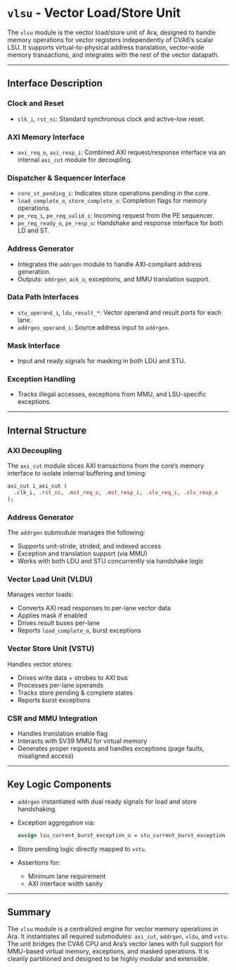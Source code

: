 # `vlsu` - Vector Load/Store Unit

The `vlsu` module is the vector load/store unit of Ara, designed to handle memory operations for vector registers independently of CVA6’s scalar LSU. It supports virtual-to-physical address translation, vector-wide memory transactions, and integrates with the rest of the vector datapath.

---

## Interface Description

### Clock and Reset
- `clk_i`, `rst_ni`: Standard synchronous clock and active-low reset.

### AXI Memory Interface
- `axi_req_o`, `axi_resp_i`: Combined AXI request/response interface via an internal `axi_cut` module for decoupling.

### Dispatcher & Sequencer Interface
- `core_st_pending_i`: Indicates store operations pending in the core.
- `load_complete_o`, `store_complete_o`: Completion flags for memory operations.
- `pe_req_i`, `pe_req_valid_i`: Incoming request from the PE sequencer.
- `pe_req_ready_o`, `pe_resp_o`: Handshake and response interface for both LD and ST.

### Address Generator
- Integrates the `addrgen` module to handle AXI-compliant address generation.
- Outputs: `addrgen_ack_o`, exceptions, and MMU translation support.

### Data Path Interfaces
- `stu_operand_i`, `ldu_result_*`: Vector operand and result ports for each lane.
- `addrgen_operand_i`: Source address input to `addrgen`.

### Mask Interface
- Input and ready signals for masking in both LDU and STU.

### Exception Handling
- Tracks illegal accesses, exceptions from MMU, and LSU-specific exceptions.

---

## Internal Structure

### AXI Decoupling
The `axi_cut` module slices AXI transactions from the core’s memory interface to isolate internal buffering and timing:

```systemverilog
axi_cut i_axi_cut (
  .clk_i, .rst_ni, .mst_req_o, .mst_resp_i, .slv_req_i, .slv_resp_o
);
```

### Address Generator
The `addrgen` submodule manages the following:
- Supports unit-stride, strided, and indexed access
- Exception and translation support (via MMU)
- Works with both LDU and STU concurrently via handshake logic

### Vector Load Unit (VLDU)
Manages vector loads:
- Converts AXI read responses to per-lane vector data
- Applies mask if enabled
- Drives result buses per-lane
- Reports `load_complete_o`, burst exceptions

### Vector Store Unit (VSTU)
Handles vector stores:
- Drives write data + strobes to AXI bus
- Processes per-lane operands
- Tracks store pending & complete states
- Reports burst exceptions

### CSR and MMU Integration
- Handles translation enable flag
- Interacts with SV39 MMU for virtual memory
- Generates proper requests and handles exceptions (page faults, misaligned access)

---

## Key Logic Components

- `addrgen` instantiated with dual ready signals for load and store handshaking.
- Exception aggregation via:
  ```systemverilog
  assign lsu_current_burst_exception_o = stu_current_burst_exception | ldu_current_burst_exception;
  ```

- Store pending logic directly mapped to `vstu`.

- Assertions for:
  - Minimum lane requirement
  - AXI interface width sanity

---

## Summary

The `vlsu` module is a centralized engine for vector memory operations in Ara. It instantiates all required submodules: `axi_cut`, `addrgen`, `vldu`, and `vstu`. The unit bridges the CVA6 CPU and Ara’s vector lanes with full support for MMU-based virtual memory, exceptions, and masked operations. It is cleanly partitioned and designed to be highly modular and extensible.
